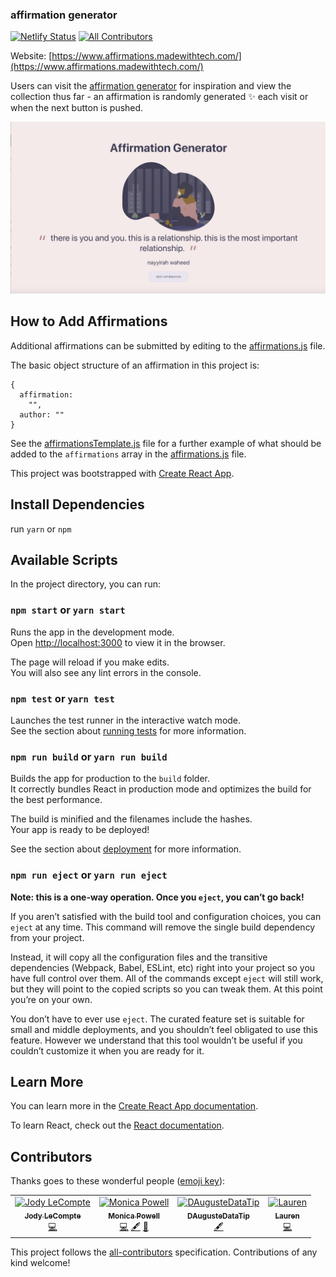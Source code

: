 ### affirmation generator

[![Netlify Status](https://api.netlify.com/api/v1/badges/ec8dd57a-9951-4166-bba9-bb5f99354b29/deploy-status)](https://app.netlify.com/sites/affirmations/deploys)
[![All Contributors](https://img.shields.io/badge/all_contributors-4-orange.svg?style=flat-square)](#contributors)

Website: [https://www.affirmations.madewithtech.com/](https://www.affirmations.madewithtech.com/)


Users can visit the [affirmation generator](https://www.affirmations.madewithtech.com/) for inspiration and view the collection thus far - an affirmation is randomly generated :sparkles: each visit or when the next button is pushed.

![App Screenshot](public/app-screenshot.png)

## How to Add Affirmations

Additional affirmations can be submitted by editing to the [affirmations.js](src/affirmations.js) file.

The basic object structure of an affirmation in this project is:

```
{
  affirmation:
    "",
  author: ""
}
```

See the [affirmationsTemplate.js](src/affirmationTemplate.js) file for a further example of what should be added to the `affirmations` array in the [affirmations.js](src/affirmations.js) file.

This project was bootstrapped with [Create React App](https://github.com/facebook/create-react-app).

## Install Dependencies
run `yarn` or `npm`

## Available Scripts

In the project directory, you can run:

### `npm start` or `yarn start`

Runs the app in the development mode.<br>
Open [http://localhost:3000](http://localhost:3000) to view it in the browser.

The page will reload if you make edits.<br>
You will also see any lint errors in the console.

### `npm test` or `yarn test`

Launches the test runner in the interactive watch mode.<br>
See the section about [running tests](https://facebook.github.io/create-react-app/docs/running-tests) for more information.

### `npm run build` or `yarn run build`

Builds the app for production to the `build` folder.<br>
It correctly bundles React in production mode and optimizes the build for the best performance.

The build is minified and the filenames include the hashes.<br>
Your app is ready to be deployed!

See the section about [deployment](https://facebook.github.io/create-react-app/docs/deployment) for more information.

### `npm run eject` or `yarn run eject`

**Note: this is a one-way operation. Once you `eject`, you can’t go back!**

If you aren’t satisfied with the build tool and configuration choices, you can `eject` at any time. This command will remove the single build dependency from your project.

Instead, it will copy all the configuration files and the transitive dependencies (Webpack, Babel, ESLint, etc) right into your project so you have full control over them. All of the commands except `eject` will still work, but they will point to the copied scripts so you can tweak them. At this point you’re on your own.

You don’t have to ever use `eject`. The curated feature set is suitable for small and middle deployments, and you shouldn’t feel obligated to use this feature. However we understand that this tool wouldn’t be useful if you couldn’t customize it when you are ready for it.

## Learn More

You can learn more in the [Create React App documentation](https://facebook.github.io/create-react-app/docs/getting-started).

To learn React, check out the [React documentation](https://reactjs.org/).

## Contributors

Thanks goes to these wonderful people ([emoji key](https://allcontributors.org/docs/en/emoji-key)):

<!-- ALL-CONTRIBUTORS-LIST:START - Do not remove or modify this section -->
<!-- prettier-ignore -->
<table><tr><td align="center"><a href="https://jodylecompte.com"><img src="https://avatars0.githubusercontent.com/u/38302762?v=4" width="100px;" alt="Jody LeCompte"/><br /><sub><b>Jody LeCompte</b></sub></a><br /><a href="https://github.com/M0nica/affirmation_generator/commits?author=jodylecompte" title="Code">💻</a></td><td align="center"><a href="https://www.aboutmonica.com"><img src="https://avatars0.githubusercontent.com/u/6998954?v=4" width="100px;" alt="Monica Powell"/><br /><sub><b>Monica Powell</b></sub></a><br /><a href="https://github.com/M0nica/affirmation_generator/commits?author=m0nica" title="Code">💻</a> <a href="#content-m0nica" title="Content">🖋</a> <a href="https://github.com/M0nica/affirmation_generator/commits?author=m0nica" title="Documentation">📖</a></td><td align="center"><a href="http://www.skills247.com"><img src="https://avatars1.githubusercontent.com/u/14081255?v=4" width="100px;" alt="DAugusteDataTip"/><br /><sub><b>DAugusteDataTip</b></sub></a><br /><a href="#content-DAugusteDataTip" title="Content">🖋</a></td><td align="center"><a href="https://www.codepresssolutions.com/"><img src="https://avatars1.githubusercontent.com/u/31517766?v=4" width="100px;" alt="Lauren"/><br /><sub><b>Lauren</b></sub></a><br /><a href="https://github.com/M0nica/affirmation_generator/commits?author=unikornintech" title="Code">💻</a></td></tr></table>

<!-- ALL-CONTRIBUTORS-LIST:END -->

This project follows the [all-contributors](https://github.com/all-contributors/all-contributors) specification. Contributions of any kind welcome!
